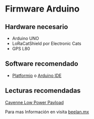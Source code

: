 
# Firmware Arduino

## Hardware necesario
  - Arduino UNO
  - LoRaCatShield por Electronic Cats
  - GPS L80

## Software recomendado
  - [Platformio](http://platformio.org/) o [Arduino IDE](https://www.arduino.cc/)

## Lecturas recomendadas
  [Cayenne Low Power Payload](https://mydevices.com/cayenne/docs/lora/#lora-cayenne-low-power-payload)


Para mas Información en visita [beelan.mx](http://beelan.mx)